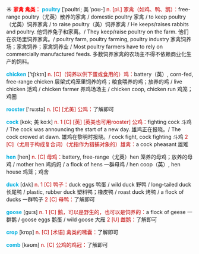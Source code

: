 ☀ <font color="red">**家禽 禽类：**</font>
<font color="sky blue">**poultry**</font> [ˈpəʊltri; 美 ˈpoʊ-]
<font color="#c00000">n. [pl.] 家禽（如鸡、鸭、鹅）：</font>free-range poultry（尤英）散养的家禽 / domestic poultry 家禽 / to keep poultry（尤英）饲养家禽 / to raise poultry（美）饲养家禽 / He keeps/raises rabbits and poultry. 他饲养兔子和家离。/ They keep/raise poultry on the farm. 他们在农场里饲养家禽。/ poultry farm, poultry farming, poultry industry 家禽饲养场；家禽饲养；家禽饲养业 / Most poultry farmers have to rely on commercially manufactured feeds. 多数饲养家禽的农场主不得不依赖商业化生产的饲料。

<font color="sky blue">**chicken**</font> ['tʃɪkɪn] 
<font color="#c00000">n. [C]（饲养以供下蛋或食用的）鸡：</font>battery（英）, corn-fed, free-range chicken 层架式鸡笼里饲养的鸡；粮食喂养的鸡；放养的鸡 / live chicken 活鸡 / chicken farmer 养鸡场场主 / chicken coop, chicken run 鸡笼；鸡圈

<font color="sky blue">**rooster**</font> ['ru:stə] 
<font color="#c00000">n. [C] [尤美] 公鸡：</font>了解即可
           
<font color="sky blue">**cock**</font> [kɒk; 美 kɑ:k]
<font color="#c00000">n. 1 [C] [英] [英美也可用rooster] 公鸡：</font>fighting cock 斗鸡 / The cock was announcing the start of a new day. 雄鸡正在报晓。/ The cock crowed at dawn. 雄鸡在黎明时报晓。/ cock fight, cock fighting 斗鸡 <font color="#c00000">2 [C]（尤用于构成复合词）（尤指作为猎捕对象的）雄禽：</font>a cock pheasant 雄雉

<font color="sky blue">**hen**</font> [hen] 
<font color="#c00000">n. [C] 母鸡：</font>battery, free-range（尤英）hen 笼养的母鸡；放养的母鸡 / mother hen 鸡妈妈 / a flock of hens 一群母鸡 / hen coop（英）, hen house 鸡笼；鸡舍

<font color="sky blue">**duck**</font> [dʌk] 
<font color="#c00000">n. 1 [C] 鸭子：</font>duck eggs 鸭蛋 / wild duck 野鸭 / long-tailed duck 长尾鸭 / plastic, rubber duck 塑料鸭；橡皮鸭 / roast duck 烤鸭 / a flock of ducks 一群鸭子 <font color="#c00000">2 [C] 母鸭：</font>了解即可

<font color="sky blue">**goose**</font> [ɡu:s] 
<font color="#c00000">n. 1 [C] 鹅，可以是野生的，也可以是饲养的：</font>a flock of geese 一群鹅 / goose eggs 鹅蛋 / wild goose 大雁 <font color="#c00000">2 [U] 雌鹅：</font>了解即可

<font color="sky blue">**crop**</font> [krɒp] 
<font color="#c00000">n. [C] [术语] 禽类的嗉囊：</font>了解即可

<font color="sky blue">**comb**</font> [kəʊm] 
<font color="#c00000">n. [C] 公鸡的鸡冠：</font>了解即可
